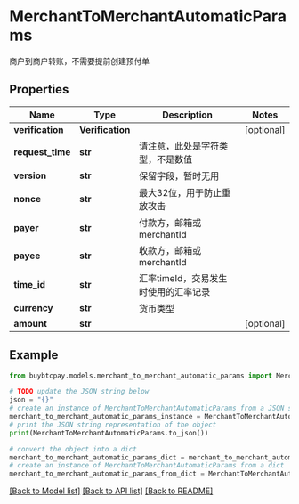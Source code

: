 # MerchantToMerchantAutomaticParams

商户到商户转账，不需要提前创建预付单

## Properties

Name | Type | Description | Notes
------------ | ------------- | ------------- | -------------
**verification** | [**Verification**](Verification.md) |  | [optional] 
**request_time** | **str** | 请注意，此处是字符类型，不是数值 | 
**version** | **str** | 保留字段，暂时无用 | 
**nonce** | **str** | 最大32位，用于防止重放攻击 | 
**payer** | **str** | 付款方，邮箱或merchantId | 
**payee** | **str** | 收款方，邮箱或merchantId | 
**time_id** | **str** | 汇率timeId，交易发生时使用的汇率记录 | 
**currency** | **str** | 货币类型 | 
**amount** | **str** |  | [optional] 

## Example

```python
from buybtcpay.models.merchant_to_merchant_automatic_params import MerchantToMerchantAutomaticParams

# TODO update the JSON string below
json = "{}"
# create an instance of MerchantToMerchantAutomaticParams from a JSON string
merchant_to_merchant_automatic_params_instance = MerchantToMerchantAutomaticParams.from_json(json)
# print the JSON string representation of the object
print(MerchantToMerchantAutomaticParams.to_json())

# convert the object into a dict
merchant_to_merchant_automatic_params_dict = merchant_to_merchant_automatic_params_instance.to_dict()
# create an instance of MerchantToMerchantAutomaticParams from a dict
merchant_to_merchant_automatic_params_from_dict = MerchantToMerchantAutomaticParams.from_dict(merchant_to_merchant_automatic_params_dict)
```
[[Back to Model list]](../README.md#documentation-for-models) [[Back to API list]](../README.md#documentation-for-api-endpoints) [[Back to README]](../README.md)


